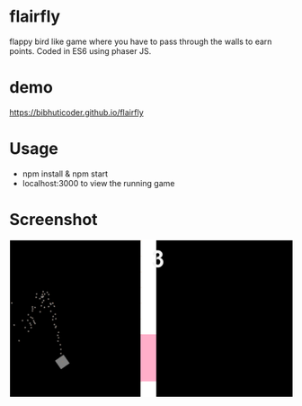 # flairfly

flappy bird like game where you have to pass through the walls to earn points. Coded in ES6 using phaser JS.

# demo
https://bibhuticoder.github.io/flairfly

# Usage
- npm install & npm start
- localhost:3000 to view the running game

# Screenshot
![Alt text](/scn.PNG)
